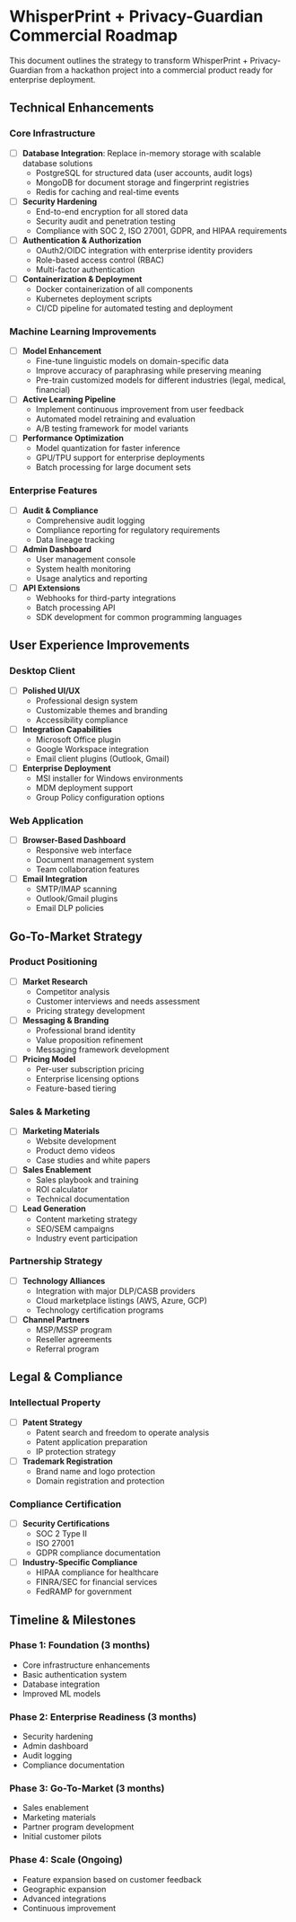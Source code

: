 # WhisperPrint + Privacy-Guardian Commercial Roadmap

This document outlines the strategy to transform WhisperPrint + Privacy-Guardian from a hackathon project into a commercial product ready for enterprise deployment.

## Technical Enhancements

### Core Infrastructure
- [ ] **Database Integration**: Replace in-memory storage with scalable database solutions
  - PostgreSQL for structured data (user accounts, audit logs)
  - MongoDB for document storage and fingerprint registries
  - Redis for caching and real-time events
- [ ] **Security Hardening**
  - End-to-end encryption for all stored data
  - Security audit and penetration testing
  - Compliance with SOC 2, ISO 27001, GDPR, and HIPAA requirements
- [ ] **Authentication & Authorization**
  - OAuth2/OIDC integration with enterprise identity providers
  - Role-based access control (RBAC)
  - Multi-factor authentication
- [ ] **Containerization & Deployment**
  - Docker containerization of all components
  - Kubernetes deployment scripts
  - CI/CD pipeline for automated testing and deployment

### Machine Learning Improvements
- [ ] **Model Enhancement**
  - Fine-tune linguistic models on domain-specific data
  - Improve accuracy of paraphrasing while preserving meaning
  - Pre-train customized models for different industries (legal, medical, financial)
- [ ] **Active Learning Pipeline**
  - Implement continuous improvement from user feedback
  - Automated model retraining and evaluation
  - A/B testing framework for model variants
- [ ] **Performance Optimization**
  - Model quantization for faster inference
  - GPU/TPU support for enterprise deployments
  - Batch processing for large document sets

### Enterprise Features
- [ ] **Audit & Compliance**
  - Comprehensive audit logging
  - Compliance reporting for regulatory requirements
  - Data lineage tracking
- [ ] **Admin Dashboard**
  - User management console
  - System health monitoring
  - Usage analytics and reporting
- [ ] **API Extensions**
  - Webhooks for third-party integrations
  - Batch processing API
  - SDK development for common programming languages

## User Experience Improvements

### Desktop Client
- [ ] **Polished UI/UX**
  - Professional design system
  - Customizable themes and branding
  - Accessibility compliance
- [ ] **Integration Capabilities**
  - Microsoft Office plugin
  - Google Workspace integration
  - Email client plugins (Outlook, Gmail)
- [ ] **Enterprise Deployment**
  - MSI installer for Windows environments
  - MDM deployment support
  - Group Policy configuration options

### Web Application
- [ ] **Browser-Based Dashboard**
  - Responsive web interface
  - Document management system
  - Team collaboration features
- [ ] **Email Integration**
  - SMTP/IMAP scanning
  - Outlook/Gmail plugins
  - Email DLP policies

## Go-To-Market Strategy

### Product Positioning
- [ ] **Market Research**
  - Competitor analysis
  - Customer interviews and needs assessment
  - Pricing strategy development
- [ ] **Messaging & Branding**
  - Professional brand identity
  - Value proposition refinement
  - Messaging framework development
- [ ] **Pricing Model**
  - Per-user subscription pricing
  - Enterprise licensing options
  - Feature-based tiering

### Sales & Marketing
- [ ] **Marketing Materials**
  - Website development
  - Product demo videos
  - Case studies and white papers
- [ ] **Sales Enablement**
  - Sales playbook and training
  - ROI calculator
  - Technical documentation
- [ ] **Lead Generation**
  - Content marketing strategy
  - SEO/SEM campaigns
  - Industry event participation

### Partnership Strategy
- [ ] **Technology Alliances**
  - Integration with major DLP/CASB providers
  - Cloud marketplace listings (AWS, Azure, GCP)
  - Technology certification programs
- [ ] **Channel Partners**
  - MSP/MSSP program
  - Reseller agreements
  - Referral program

## Legal & Compliance

### Intellectual Property
- [ ] **Patent Strategy**
  - Patent search and freedom to operate analysis
  - Patent application preparation
  - IP protection strategy
- [ ] **Trademark Registration**
  - Brand name and logo protection
  - Domain registration and protection

### Compliance Certification
- [ ] **Security Certifications**
  - SOC 2 Type II
  - ISO 27001
  - GDPR compliance documentation
- [ ] **Industry-Specific Compliance**
  - HIPAA compliance for healthcare
  - FINRA/SEC for financial services
  - FedRAMP for government

## Timeline & Milestones

### Phase 1: Foundation (3 months)
- Core infrastructure enhancements
- Basic authentication system
- Database integration
- Improved ML models

### Phase 2: Enterprise Readiness (3 months)
- Security hardening
- Admin dashboard
- Audit logging
- Compliance documentation

### Phase 3: Go-To-Market (3 months)
- Sales enablement
- Marketing materials
- Partner program development
- Initial customer pilots

### Phase 4: Scale (Ongoing)
- Feature expansion based on customer feedback
- Geographic expansion
- Advanced integrations
- Continuous improvement 